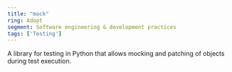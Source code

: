 ```yaml
---
title: "mock"
ring: Adopt
segment: Software engineering & development practices
tags: ['Testing']
---
```

A library for testing in Python that allows mocking and patching of objects during test execution.
